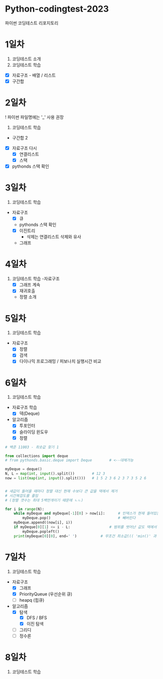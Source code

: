 # Python-codingtest-2023
파이썬 코딩테스트 리포지토리

# 1일차
1. 코딩테스트 소개
2. 코딩테스트 학습
  - [x] 자료구조 - 배열 / 리스트
  - [x] 구간합
  
# 2일차
! 파이썬 파일명에는 '_' 사용 권장

1. 코딩테스트 학습
  - 구간합 2
  - [x] 자료구조 다시
    - [x] 연결리스트
    - [x] 스택
  - [x] pythonds 스택 확인

# 3일차
 1. 코딩테스트 학습
  - 자료구조
    - [x] 큐
    - pythonds 스택 확인
    - [x] 이진트리
      - 삭제는 연결리스트 삭제와 유사
    - 그래프

  # 4일차
1. 코딩테스트 학습
  -자료구조
    - [x] 그래프 계속
    - [x] 재귀호출
    - 정렬 소개

# 5일차
1. 코딩테스트 학습
  - 자료구조
    - [x] 정렬
    - [x] 검색
    - [x] 다이나믹 프로그래밍 / 피보나치 실행시간 비교

# 6일차
1. 코딩테스트 학습
  - 자료구조 학습
    - [x] 덱(Deque)
  - 알고리즘
    - [x] 투포인터
    - [x] 슬라이딩 윈도우
    - [x] 정렬

```python
# 백준 11003 - 최솟값 찾기 1

from collections import deque
# from pythonds.basic.deque import Deque        # <--대체가능

myDeque = deque()
N, L = map(int, input().split())        # 12 3
now = list(map(int, input().split()))   # 1 5 2 3 6 2 3 7 3 5 2 6


# 새값이 들어올 때마다 정렬 대신 현재 수보다 큰 값을 덱에서 제거
# 시간복잡도를 줄임
# (정렬 갯수는 최대 5백만개이기 때문에 ㄴㄴ)

for i in range(N):
    while myDeque and myDeque[-1][0] > now[i]:      # 인덱스가 현재 들어있는 값보다 크면 
        myDeque.pop()                               # 빼버린다
    myDeque.append((now[i], i))
    if myDeque[0][1] <= i - L:                  # 범위를 벗어난 값도 덱에서 제거
        myDeque.popleft()
    print(myDeque[0][0], end=' ')           # 무조건 최소값((( 'min()' 과 동일)))
```

# 7일차
1. 코딩테스트 학습
  - 자료구조
    - [x] 그래프
    - [x] PriorityQueue (우선순위 큐)
    - [ ] heapq (힙큐)
  - 알고리즘
    - [x] 탐색
      - [x] DFS / BFS
      - [x] 이진 탐색
    - [ ] 그리디
    - [ ] 정수론

# 8일차
1. 코딩테스트 학습